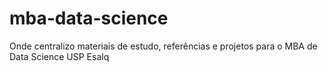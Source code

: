 # mba-data-science
Onde centralizo materiais de estudo, referências e projetos para o MBA de Data Science USP Esalq
